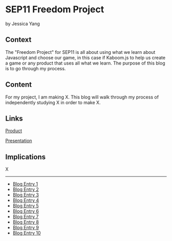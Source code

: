 # SEP11 Freedom Project
by Jessica Yang

## Context
The "Freedom Project" for SEP11 is all about using what we learn about Javascript and choose our game, in this case if Kaboom.js to help us create a game or any product that uses all what we learn. The purpose of this blog is to go through my process.

## Content
For my project, I am making X. This blog will walk through my process of independently studying X in order to make X.

## Links

[Product](https://freedom-project-adventure.jessicay1464.repl.co)

[Presentation](https://docs.google.com/presentation/d/1qWAJZ0HSZEKE1pYdl3ibgjXLEhHsqzs6QJ_AO9F9LzM/edit#slide=id.g243388383f6_0_2241)

## Implications
X

---

* [Blog Entry 1](entries/entry01.md)
* [Blog Entry 2](entries/entry02.md)
* [Blog Entry 3](entries/entry03.md)
* [Blog Entry 4](entries/entry04.md)
* [Blog Entry 5](entries/entry05.md)
* [Blog Entry 6](entries/entry06.md)
* [Blog Entry 7](entries/entry07.md)
* [Blog Entry 8](entries/entry08.md)
* [Blog Entry 9](entries/entry09.md)
* [Blog Entry 10](entries/entry10.md)
